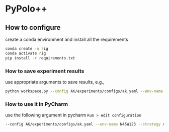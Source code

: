 # PyPolo++

## How to configure 
create a conda environment and install all the requirements 
```bash 
conda create -n rig 
conda activate rig 
pip install -r requirements.txt 
```

### How to save experiment results
use appropriate arguments to save results, e.g.,
```bash 
python workspace.py --config AK/experiments/configs/ak.yaml --env-name N45W123 --strategy distributed --seed 0 --save-fig results/exp8 --max-num-samples 200 --no-viz
```


### How to use it in PyCharm 
use the following argument in pycharm `` Run > edit configuration ``
```bash 
--config AK/experiments/configs/ak.yaml --env-name N45W123 --strategy distributed --seed 0
```

